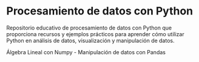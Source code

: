 # Procesamiento de datos con Python
Repositorio educativo de procesamiento de datos con Python que proporciona recursos y ejemplos prácticos para aprender cómo utilizar Python en análisis de datos, visualización y manipulación de datos. 

Álgebra Lineal con Numpy - Manipulación de datos con Pandas
